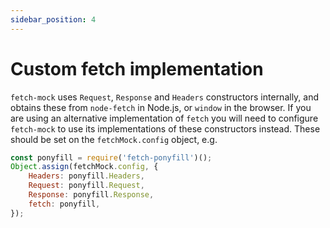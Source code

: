 ```yaml
---
sidebar_position: 4
---
```


# Custom fetch implementation

`fetch-mock` uses `Request`, `Response` and `Headers` constructors internally, and obtains these from `node-fetch` in Node.js, or `window` in the browser. If you are using an alternative implementation of `fetch` you will need to configure `fetch-mock` to use its implementations of these constructors instead. These should be set on the `fetchMock.config` object, e.g.

```javascript
const ponyfill = require('fetch-ponyfill')();
Object.assign(fetchMock.config, {
	Headers: ponyfill.Headers,
	Request: ponyfill.Request,
	Response: ponyfill.Response,
	fetch: ponyfill,
});
```
